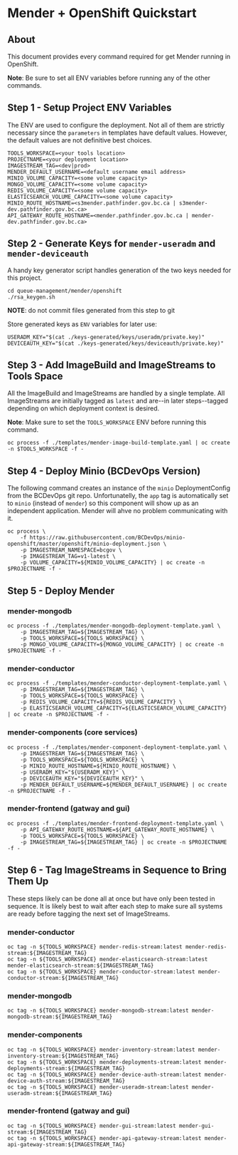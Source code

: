 # Mender + OpenShift Quickstart
## About
This document provides every command required for get Mender running in OpenShift.

**Note**: Be sure to set all ENV variables before running any of the other commands.

## Step 1 - Setup Project ENV Variables
The ENV are used to configure the deployment. Not all of them are strictly necessary since the `parameters` in templates have default values. However, the default values are not definitive best choices.

```
TOOLS_WORKSPACE=<your tools location>
PROJECTNAME=<your deployment location>
IMAGESTREAM_TAG=<dev|prod>
MENDER_DEFAULT_USERNAME=<default username email address>
MINIO_VOLUME_CAPACITY=<some volume capacity>
MONGO_VOLUME_CAPACITY=<some volume capacity>
REDIS_VOLUME_CAPACITY=<some volume capacity>
ELASTICSEARCH_VOLUME_CAPACITY=<some volume capacity>
MINIO_ROUTE_HOSTNAME=<s3mender.pathfinder.gov.bc.ca | s3mender-dev.pathfinder.gov.bc.ca>
API_GATEWAY_ROUTE_HOSTNAME=<mender.pathfinder.gov.bc.ca | mender-dev.pathfinder.gov.bc.ca> 
```

## Step 2 - Generate Keys for `mender-useradm` and `mender-deviceauth`
A handy key generator script handles generation of the two keys needed for this project.

```
cd queue-management/mender/openshift
./rsa_keygen.sh
```
**NOTE**: do not commit files generated from this step to git

Store generated keys as `ENV` variables for later use:

```
USERADM_KEY="$(cat ./keys-generated/keys/useradm/private.key)"
DEVICEAUTH_KEY="$(cat ./keys-generated/keys/deviceauth/private.key)"
```

## Step 3 - Add ImageBuild and ImageStreams to Tools Space
All the ImageBuild and ImageStreams are handled by a single template. All ImageStreams are initially tagged as `latest` and are--in later steps--tagged depending on which deployment context is desired.

**Note**: Make sure to set the `TOOLS_WORKSPACE` ENV before running this command.

```
oc process -f ./templates/mender-image-build-template.yaml | oc create -n $TOOLS_WORKSPACE -f -
```

## Step 4 - Deploy Minio (BCDevOps Version)
The following command creates an instance of the `minio` DeploymentConfig from the BCDevOps git repo. Unfortunatelly, the `app` tag is automatically set to `minio` (instead of `mender`) so this component will show up as an independent application. Mender will ahve no problem communicating with it.

```
oc process \
    -f https://raw.githubusercontent.com/BCDevOps/minio-openshift/master/openshift/minio-deployment.json \
    -p IMAGESTREAM_NAMESPACE=bcgov \
    -p IMAGESTREAM_TAG=v1-latest \
    -p VOLUME_CAPACITY=${MINIO_VOLUME_CAPACITY} | oc create -n $PROJECTNAME -f -
```

## Step 5 - Deploy Mender
### mender-mongodb
```
oc process -f ./templates/mender-mongodb-deployment-template.yaml \
    -p IMAGESTREAM_TAG=${IMAGESTREAM_TAG} \
    -p TOOLS_WORKSPACE=${TOOLS_WORKSPACE} \
    -p MONGO_VOLUME_CAPACITY=${MONGO_VOLUME_CAPACITY} | oc create -n $PROJECTNAME -f -
```

### mender-conductor
```
oc process -f ./templates/mender-conductor-deployment-template.yaml \
    -p IMAGESTREAM_TAG=${IMAGESTREAM_TAG} \
    -p TOOLS_WORKSPACE=${TOOLS_WORKSPACE} \
    -p REDIS_VOLUME_CAPACITY=${REDIS_VOLUME_CAPACITY} \
    -p ELASTICSEARCH_VOLUME_CAPACITY=${ELASTICSEARCH_VOLUME_CAPACITY} | oc create -n $PROJECTNAME -f -
```

### mender-components (core services)
```
oc process -f ./templates/mender-component-deployment-template.yaml \
    -p IMAGESTREAM_TAG=${IMAGESTREAM_TAG} \
    -p TOOLS_WORKSPACE=${TOOLS_WORKSPACE} \
    -p MINIO_ROUTE_HOSTNAME=${MINIO_ROUTE_HOSTNAME} \
    -p USERADM_KEY="${USERADM_KEY}" \
    -p DEVICEAUTH_KEY="${DEVICEAUTH_KEY}" \
    -p MENDER_DEFAULT_USERNAME=${MENDER_DEFAULT_USERNAME} | oc create -n $PROJECTNAME -f -
```

### mender-frontend (gatway and gui)
```
oc process -f ./templates/mender-frontend-deployment-template.yaml \
    -p API_GATEWAY_ROUTE_HOSTNAME=${API_GATEWAY_ROUTE_HOSTNAME} \
    -p TOOLS_WORKSPACE=${TOOLS_WORKSPACE} \
    -p IMAGESTREAM_TAG=${IMAGESTREAM_TAG} | oc create -n $PROJECTNAME -f -
```

## Step 6 - Tag ImageStreams in Sequence to Bring Them Up
These steps likely can be done all at once but have only been tested in sequence. It is likely best to wait after each step to make sure all systems are ready before tagging the next set of ImageStreams.

### mender-conductor
```
oc tag -n ${TOOLS_WORKSPACE} mender-redis-stream:latest mender-redis-stream:${IMAGESTREAM_TAG}
oc tag -n ${TOOLS_WORKSPACE} mender-elasticsearch-stream:latest mender-elasticsearch-stream:${IMAGESTREAM_TAG}
oc tag -n ${TOOLS_WORKSPACE} mender-conductor-stream:latest mender-conductor-stream:${IMAGESTREAM_TAG}
```

### mender-mongodb
```
oc tag -n ${TOOLS_WORKSPACE} mender-mongodb-stream:latest mender-mongodb-stream:${IMAGESTREAM_TAG}
```

### mender-components
```
oc tag -n ${TOOLS_WORKSPACE} mender-inventory-stream:latest mender-inventory-stream:${IMAGESTREAM_TAG}
oc tag -n ${TOOLS_WORKSPACE} mender-deployments-stream:latest mender-deployments-stream:${IMAGESTREAM_TAG}
oc tag -n ${TOOLS_WORKSPACE} mender-device-auth-stream:latest mender-device-auth-stream:${IMAGESTREAM_TAG}
oc tag -n ${TOOLS_WORKSPACE} mender-useradm-stream:latest mender-useradm-stream:${IMAGESTREAM_TAG}
```

### mender-frontend (gatway and gui)
```
oc tag -n ${TOOLS_WORKSPACE} mender-gui-stream:latest mender-gui-stream:${IMAGESTREAM_TAG}
oc tag -n ${TOOLS_WORKSPACE} mender-api-gateway-stream:latest mender-api-gateway-stream:${IMAGESTREAM_TAG}
```